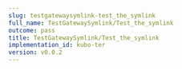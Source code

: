 ```yaml
---
slug: testgatewaysymlink-test_the_symlink
full_name: TestGatewaySymlink/Test_the_symlink
outcome: pass
title: TestGatewaySymlink/Test_the_symlink
implementation_id: kubo-ter
version: v0.0.2
---
```


